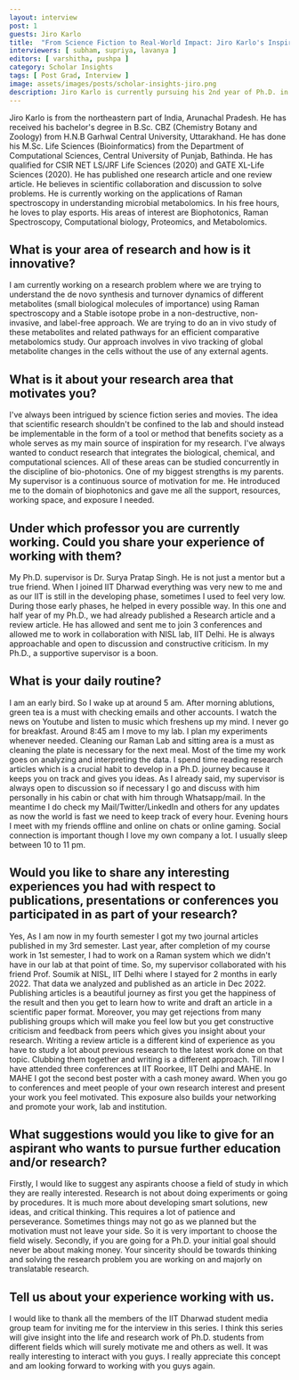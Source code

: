 ```yaml
---
layout: interview
post: 1
guests: Jiro Karlo
title:  "From Science Fiction to Real-World Impact: Jiro Karlo's Inspirational Research"
interviewers: [ subham, supriya, lavanya ]
editors: [ varshitha, pushpa ]
category: Scholar Insights
tags: [ Post Grad, Interview ]
image: assets/images/posts/scholar-insights-jiro.png
description: Jiro Karlo is currently pursuing his 2nd year of Ph.D. in Integrated Biophotonics Lab, Department of Bioscience and Bioengineering, IIT Dharwad under the supervision of Dr. Surya Pratap Singh with an Institute fellowship (Teaching Assistantship).
---
```


Jiro Karlo is from the northeastern part of India, Arunachal Pradesh. He has received his bachelor's degree in B.Sc. CBZ (Chemistry Botany and Zoology) from H.N.B Garhwal Central University, Uttarakhand. He has done his M.Sc. Life Sciences (Bioinformatics) from the Department of Computational Sciences, Central University of Punjab, Bathinda. He has qualified for CSIR NET LS/JRF Life Sciences (2020) and GATE XL-Life Sciences (2020). He has published one research article and one review article. He believes in scientific collaboration and discussion to solve problems. He is currently working on the applications of Raman spectroscopy in understanding microbial metabolomics. In his free hours, he loves to play esports. His areas of interest are Biophotonics, Raman Spectroscopy, Computational biology, Proteomics, and Metabolomics.

## What is your area of research and how is it innovative?
I am currently working on a research problem where we are trying to understand the de novo synthesis and turnover dynamics of different metabolites (small biological molecules of importance) using Raman spectroscopy and a Stable isotope probe in a non-destructive, non-invasive, and label-free approach. We are trying to do an in vivo study of these metabolites and related pathways for an efficient comparative metabolomics study. Our approach involves in vivo tracking of global metabolite changes in the cells without the use of any external agents.

## What is it about your research area that motivates you?
I've always been intrigued by science fiction series and movies. The idea that scientific research shouldn't be confined to the lab and should instead be implementable in the form of a tool or method that benefits society as a whole serves as my main source of inspiration for my research. I've always wanted to conduct research that integrates the biological, chemical, and computational sciences. All of these areas can be studied concurrently in the discipline of bio-photonics. One of my biggest strengths is my parents. My supervisor is a continuous source of motivation for me. He introduced me to the domain of biophotonics and gave me all the support, resources, working space, and exposure I needed.

## Under which professor you are currently working. Could you share your experience of working with them?
My Ph.D. supervisor is Dr. Surya Pratap Singh. He is not just a mentor but a true friend. When I joined IIT Dharwad everything was very new to me and as our IIT is still in the developing phase, sometimes I used to feel very low. During those early phases, he helped in every possible way. In this one and half year of my Ph.D., we had already published a Research article and a review article. He has allowed and sent me to join 3 conferences and allowed me to work in collaboration with NISL lab, IIT Delhi. He is always approachable and open to discussion and constructive criticism. In my Ph.D., a supportive supervisor is a boon.

## What is your daily routine?
I am an early bird. So I wake up at around 5 am. After morning ablutions, green tea is a must with checking emails and other accounts. I watch the news on Youtube and listen to music which freshens up my mind. I never go for breakfast. Around 8:45 am I move to my lab. I plan my experiments whenever needed. Cleaning our Raman Lab and sitting area is a must as cleaning the plate is necessary for the next meal. Most of the time my work goes on analyzing and interpreting the data. I spend time reading research articles which is a crucial habit to develop in a Ph.D. journey because it keeps you on track and gives you ideas. As I already said, my supervisor is always open to discussion so if necessary I go and discuss with him personally in his cabin or chat with him through Whatsapp/mail. In the meantime I do check my Mail/Twitter/LinkedIn and others for any updates as now the world is fast we need to keep track of every hour. Evening hours I meet with my friends offline and online on chats or online gaming. Social connection is important though I love my own company a lot. I usually sleep between 10 to 11 pm.

## Would you like to share any interesting experiences you had with respect to publications, presentations or conferences you participated in as part of your research?
Yes, As I am now in my fourth semester I got my two journal articles published in my 3rd semester. Last year, after completion of my course work in 1st semester, I had to work on a Raman system which we didn't have in our lab at that point of time. So, my supervisor collaborated with his friend Prof. Soumik at NISL, IIT Delhi where I stayed for 2 months in early 2022. That data we analyzed and published as an article in Dec 2022. Publishing articles is a beautiful journey as first you get the happiness of the result and then you get to learn how to write and draft an article in a scientific paper format. Moreover, you may get rejections from many publishing groups which will make you feel low but you get constructive criticism and feedback from peers which gives you insight about your research. Writing a review article is a different kind of experience as you have to study a lot about previous research to the latest work done on that topic. Clubbing them together and writing is a different approach. Till now I have attended three conferences at IIT Roorkee, IIT Delhi and MAHE. In MAHE I got the second best poster with a cash money award. When you go to conferences and meet people of your own research interest and present your work you feel motivated. This exposure also builds your networking and promote your work, lab and institution.

## What suggestions would you like to give for an aspirant who wants to pursue further education and/or research?
Firstly, I would like to suggest any aspirants choose a field of study in which they are really interested. Research is not about doing experiments or going by procedures. It is much more about developing smart solutions, new ideas, and critical thinking. This requires a lot of patience and perseverance. Sometimes things may not go as we planned but the motivation must not leave your side. So it is very important to choose the field wisely. Secondly, if you are going for a Ph.D. your initial goal should never be about making money. Your sincerity should be towards thinking and solving the research problem you are working on and majorly on translatable research.

## Tell us about your experience working with us.
I would like to thank all the members of the IIT Dharwad student media group team for inviting me for the interview in this series. I think this series will give insight into the life and research work of Ph.D. students from different fields which will surely motivate me and others as well. It was really interesting to interact with you guys. I really appreciate this concept and am looking forward to working with you guys again.
